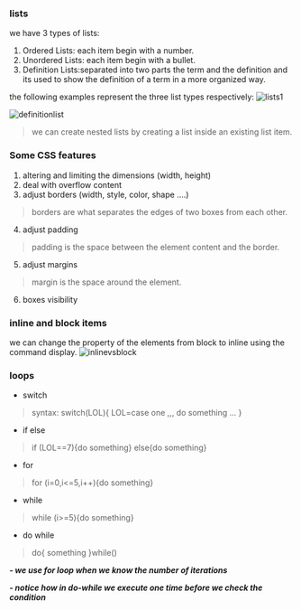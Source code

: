 ### lists
we have 3 types of lists:

1. Ordered Lists: each item begin with a number. 
2. Unordered Lists: each item begin with a bullet. 
3. Definition Lists:separated into two parts the term and the definition and its used to show the definition of a term in a more organized way.

the following examples represent the three list types respectively:
![lists1](https://www.w3docs.com/uploads/media/default/0001/01/f79ee5dc2b2caadbea97e73eab152db65e868539.png)

![definitionlist](https://www.w3docs.com/uploads/media/default/0001/01/61895012b984c01394157fb224f371e8463d59bc.png)

> we can create nested lists by creating a list inside an existing list item.

### Some CSS features
1. altering and limiting the dimensions (width, height)
2. deal with overflow content
3. adjust borders (width, style, color, shape ....)
> borders are what separates the edges of two boxes from each other.
4. adjust padding
> padding is the space between the element content and the border. 
5. adjust margins
> margin is the space around the element.
6. boxes visibility


### inline and block items
we can change the property of the elements from block to inline using the command display.
![inlinevsblock](https://media.gcflearnfree.org/content/5e82363212da9215e057b928_03_30_2020/block_vs_inline_diagram.png)

### loops 
- switch
> syntax: switch(LOL){
  LOL=case one ,,, do something ...
}

- if else 
> if (LOL==7){do something} else{do something}

- for 
> for (i=0,i<=5,i++){do something}

- while
> while (i>=5){do something}

- do while
>do{ something }while()

***- we use for loop when we know the number of iterations***

***- notice how in do-while we execute one time before we check the condition***
